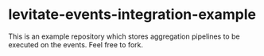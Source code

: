 # levitate-events-integration-example
This is an example repository which stores aggregation pipelines to be executed on the events. Feel free to fork.
